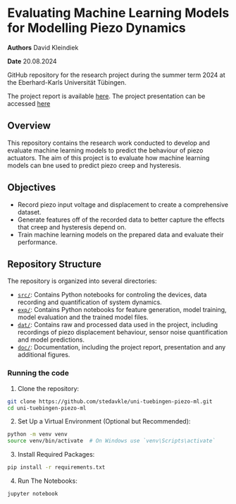 
# Evaluating Machine Learning Models for Modelling Piezo Dynamics
**Authors** David Kleindiek

**Date** 20.08.2024

GitHub repository for the research project during the summer term 2024 at the Eberhard-Karls Universität Tübingen.

The project report is available [here](doc/Evaluating_Machine_Learning_Models_for_Modelling_Piezo_Dynamics.pdf). The project presentation can be accessed [here](doc/Preseantation.pdf)

## Overview
This repository contains the research work conducted to develop and evaluate machine learning models to predict the behaviour of piezo actuators. The aim of this project is to evaluate how machine learning models can bne used to predict piezo creep and hysteresis.

## Objectives
 - Record piezo input voltage and displacement to create a comprehensive dataset.
 - Generate features off of the recorded data to better capture the effects that creep and hysteresis depend on.
 - Train machine learning models on the prepared data and evaluate their performance.

## Repository Structure

The repository is organized into several directories:

 - [`src/`](src): Contains Python notebooks for controling the devices, data recording and quantification of system dynamics.
 - [`exp/`](exp): Contains Python notebooks for feature generation, model training, model evaluation and the trained model files.
 - [`dat/`](dat): Contains raw and processed data used in the project, including recordings of piezo displacement behaviour, sensor noise quantification and model predictions.
 - [`doc/`](doc): Documentation, including the project report, presentation and any additional figures.

### Running the code
1. Clone the repository:
```bash
git clone https://github.com/stedavkle/uni-tuebingen-piezo-ml.git
cd uni-tuebingen-piezo-ml
```
2. Set Up a Virtual Environment (Optional but Recommended):
```bash
python -m venv venv
source venv/bin/activate  # On Windows use `venv\Scripts\activate`
```
3. Install Required Packages:
```bash
pip install -r requirements.txt
```
4. Run The Notebooks:
```bash
jupyter notebook
```
